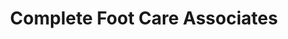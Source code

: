 ---
title: "Complete Foot Care Associates"
url: /port-orange/complete-foot-care-associates/
shop: massage
---